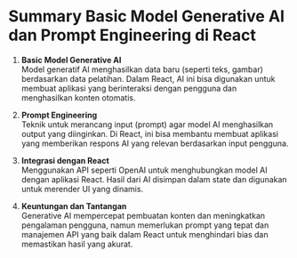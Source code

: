 #  Summary Basic Model Generative AI dan Prompt Engineering di React

1. **Basic Model Generative AI**  
   Model generatif AI menghasilkan data baru (seperti teks, gambar) berdasarkan data pelatihan. Dalam React, AI ini bisa digunakan untuk membuat aplikasi yang berinteraksi dengan pengguna dan menghasilkan konten otomatis.

2. **Prompt Engineering**  
   Teknik untuk merancang input (prompt) agar model AI menghasilkan output yang diinginkan. Di React, ini bisa membantu membuat aplikasi yang memberikan respons AI yang relevan berdasarkan input pengguna.

3. **Integrasi dengan React**  
   Menggunakan API seperti OpenAI untuk menghubungkan model AI dengan aplikasi React. Hasil dari AI disimpan dalam state dan digunakan untuk merender UI yang dinamis.

4. **Keuntungan dan Tantangan**  
   Generative AI mempercepat pembuatan konten dan meningkatkan pengalaman pengguna, namun memerlukan prompt yang tepat dan manajemen API yang baik dalam React untuk menghindari bias dan memastikan hasil yang akurat.
